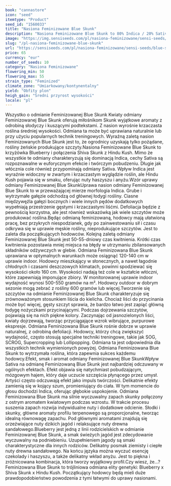 ```yaml
---
book: "cannastore"
icon: "seed"
itemtype: "Product"
seed_id: "1560033"
title: "Nasiona Feminizowane Blue Skunk"
description: "Nasiona Feminizowane Blue Skunk to 80% Indica / 20% Sativa. Efekt pobudzający, idealny dla osób kreatywnych. Gęste i pachnące szczyty w kształcie włóczni."
image: "https://img.sensiseeds.com/pl/nasiona-feminizowane/sensi-seeds/blue-skunk-feminizowane-image.png"
slug: "/pl-nasiona-feminizowane-blue-skunk"
url: "https://sensiseeds.com/pl/nasiona-feminizowane/sensi-seeds/blue-skunk-feminizowane?a_aid=cannastore"
price: 65
currency: "eur"
number_of_seeds: 10
category: "Nasiona Feminizowane"
flowering_min: 50
flowering_max: 55
strain_type: "Feminized"
climate_zone: "Umiarkowany/kontynentalny"
yield: "Obfity plon"
heigh_gain: "Średni przyrost wysokości"
locale: "pl"
---
```

Wszystko o odmianie Feminizowanej Blue Skunk Kwiaty odmiany Feminizowanej Blue Skunk oferują miłośnikom Skunk wyjątkowe aromaty z odrobiną słodyczy i kuszącymi podtekstami. Z nasion wyrośnie krzaczasta roślina średniej wysokości. Odmiana ta może być uprawiana naturalnie lub przy użyciu popularnych technik treningowych. Wyraźną zaletą nasion Feminizowanych Blue Skunk jest to, że ogrodnicy uzyskają tylko pożądane, rośliny żeńskie produkujące szczyty.Nasiona Feminizowane Blue Skunk to krzyżówka Blueberry i połączenia Shiva Skunk z Hindu Kush. Mimo że wszystkie te odmiany charakteryzują się dominacją Indica, cechy Sativa są rozpoznawalne w euforycznym efekcie i twórczym pobudzeniu. Długie jak włócznia cole również przypominają odmiany Sativa. Wpływ Indica jest wyraźnie widoczny w zwartym i krzaczastym wyglądzie roślin, ale Hindu Kush pojawia się w smaku, oferując nuty haszyszu i anyżu.Wzór uprawy odmiany Feminizowanej Blue SkunkUprawa nasion odmiany Feminizowanej Blue Skunk to w przeważającej mierze morfologia Indica. Grube i wytrzymałe gałęzie odchodzą od głównej łodygi rośliny. Ciasne międzywęźla gałęzi bocznych i wiele innych pędów dodatkowych wypełniają przestrzenie gęstymi i krzaczastymi liśćmi. Defoliacja będzie z pewnością korzystna, ale jest również wskazówką jak wiele szczytów może produkować roślina.Będąc odmianą feminizowaną, hodowcy mają ułatwioną pracę, bez przykrych niespodzianek, gdy po zainwestowaniu sił i czasu odkrywa się w uprawie męskie rośliny, nieprodukujące szczytów. Jest to zaleta dla początkujących hodowców. Kolejną zaletą odmiany Feminizowanej Blue Skunk jest 50-55-dniowy czas kwitnienia. Krótki czas kwitnienia pozostawia mniej miejsca na błędy w utrzymaniu zbilansowanych składników odżywczych w glebie. Odmiana Feminizowana Blue Skunk uprawiana w optymalnych warunkach może osiągnąć 120-140 cm w uprawie indoor. Hodowcy mieszkający w słonecznych, a nawet łagodnie chłodnych i czasami deszczowych klimatach, powinni spodziewać się wysokości około 160 cm. Wysokości nadają też cole w kształcie włóczni, które zapewniają imponujące zbiory. W monitorowanej uprawie indoor wydajność wynosi 500-550 gramów na m². Hodowcy outdoor w dobrym sezonie mogą zebrać z rośliny 600 gramów lub więcej.Tworzenie się szczytów na odmianie Feminizowanej Blue Skunk charakteryzuje się zrównoważonym stosunkiem liścia do kielicha. Chociaż liści do przycinania może być więcej, gęsty szczyt sprawia, że bardzo łatwo jest zapiąć główną łodygę nożyczkami przycinającymi. Podczas dojrzewania szczytów, pojawiają się na nich piękne kolory. Zaczynając od jasnozielonych liści, kwiaty dojrzewają, tworząc przyciągające wzrok wibrujące, purpurowe ekspresje. Odmiana Feminizowana Blue Skunk rośnie dobrze w uprawie naturalnej, z odrobiną defoliacji. Hodowcy, którzy chcą zwiększyć wydajność, często stosują specjalne techniki treningowe, takie jak SOG, SCROG, Supercropping lub Lollipopping. Odmiana ta jest odpowiednia dla wszystkich technik wymienionych powyżej. Odmiana Feminizowana Blue Skunk to wytrzymała roślina, która zapewnia sukces każdemu hodowcy.Efekt, smak i aromat odmiany Feminizowanej Blue SkunkWpływ Sativa na odmianę Feminizowaną Blue Skunk jest najbardziej odczuwany w ogólnych efektach. Efekt objawia się natychmiast pobudzającym, mózgowym hajem, który daje uczucie szczęścia płynącego przez umysł. Artyści często odczuwają efekt jako impuls twórczości. Delikatnie efekty zamienią się w kojący szum, promieniujący do ciała. W tym momencie do głosu dochodzi Indica, oferując głębokie uspokojenie. Odmiana Feminizowana Blue Skunk ma silnie wyczuwalny zapach skunky połączony z ostrym aromatem kwiatowym podczas wzrostu. W trakcie procesu suszenia zapach rozwija indywidualne nuty i dodatkowe odcienie. Słodki i skunky, główne aromaty profilu terpenowego są proporcjonalne, tworząc idealną równowagę zapachu. Pod głównymi aromatami znajdują się orzeźwiające nuty dzikich jagód i relaksujące nuty drewna sandałowego.Blueberry jest jedną z linii rodzicielskich w odmianie Feminizowanej Blue Skunk, a smak świeżych jagód jest zdecydowanie wyczuwalny na podniebieniu. Uzupełnieniem jagody są smaki charakterystyczne dla innych rodziców. Delikatny posmak ziemisty i ciepłe nuty drewna sandałowego. Na końcu języka można wyczuć esencję czekolady i haszyszu, a także delikatny wkład anyżu. Jest to piękna i zróżnicowana kombinacja, która tworzy wyjątkowy profil.Czy wiesz, że…? Feminizowana Blue Skunk to trójliniowa odmiana elity genetyki: Blueberry x Shiva Skunk x Hindu Kush. Początkujący hodowcy będą mieli duże prawdopodobieństwo powodzenia z tymi łatwymi do uprawy nasionami.
